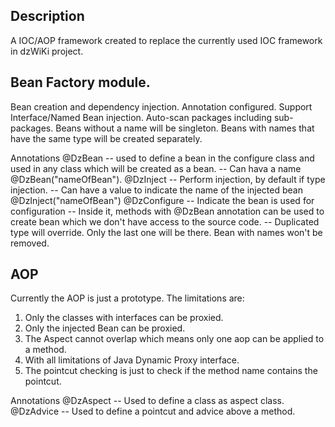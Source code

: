 ## Description
A IOC/AOP framework created to replace the currently used IOC framework in dzWiKi project.

## Bean Factory module.
Bean creation and dependency injection.
Annotation configured.
Support Interface/Named Bean injection.
Auto-scan packages including sub-packages.
Beans without a name will be singleton.
Beans with names that have the same type will be created separately.

Annotations
@DzBean  -- used to define a bean in the configure class and used in any class which will be created as a bean.
         -- Can hava a name @DzBean("nameOfBean").
@DzInject
         -- Perform injection, by default if type injection.
         -- Can have a value to indicate the name of the injected bean @DzInject("nameOfBean")
@DzConfigure
         -- Indicate the bean is used for configuration
         -- Inside it, methods with @DzBean annotation can be used to create bean which we don't have access to the source code.
         -- Duplicated type will override. Only the last one will be there. Bean with names won't be removed.
         
## AOP
Currently the AOP is just a prototype. The limitations are:
1. Only the classes with interfaces can be proxied.
2. Only the injected Bean can be proxied.
3. The Aspect cannot overlap which means only one aop can be applied to a method.
4. With all limitations of Java Dynamic Proxy interface.
5. The pointcut checking is just to check if the method name contains the pointcut.


Annotations
@DzAspect
         -- Used to define a class as aspect class.
@DzAdvice
         -- Used to define a pointcut and advice above a method.